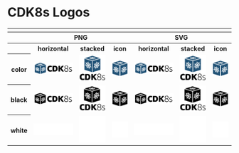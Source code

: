 # CDK8s Logos

<table>
    <tr>
    	<th colspan="7"></th>
    </tr>
    <tr>
        <th></th>
        <th colspan="3">PNG</th>
        <th colspan="3">SVG</th>
    </tr>
    <tr>
        <th></th>
        <th>horizontal</th>
        <th>stacked</th>
        <th>icon</th>
        <th>horizontal</th>
        <th>stacked</th>
        <th>icon</th>
    </tr>
    <tr>
        <th>color</th>
        <td><img src="/docs/assets/logos/horizontal/cdk8s.horizontal.color.png" width="200"></td>
        <td><img src="/docs/assets/logos/stacked/cdk8s.stacked.color.png" width="95"></td>
        <td><img src="/docs/assets/logos/icon/cdk8s.icon.color.png" width="75"></td>
        <td><img src="/docs/assets/logos/horizontal/cdk8s.horizontal.color.svg" width="200"></td>
        <td><img src="/docs/assets/logos/stacked/cdk8s.stacked.color.svg" width="95"></td>
        <td><img src="/docs/assets/logos/icon/cdk8s.icon.color.svg" width="75"></td>
    </tr>
    <tr>
        <th>black</th>
        <td><img src="/docs/assets/logos/horizontal/cdk8s.horizontal.black.png" width="200"></td>
        <td><img src="/docs/assets/logos/stacked/cdk8s.stacked.black.png" width="95"></td>
        <td><img src="/docs/assets/logos/icon/cdk8s.icon.black.png" width="75"></td>
        <td><img src="/docs/assets/logos/horizontal/cdk8s.horizontal.black.svg" width="200"></td>
        <td><img src="/docs/assets/logos/stacked/cdk8s.stacked.black.svg" width="95"></td>
        <td><img src="/docs/assets/logos/icon/cdk8s.icon.black.svg" width="75"></td>
    </tr>
    <tr>
        <th>white</th>
        <td><img src="/docs/assets/logos/horizontal/cdk8s.horizontal.white.png" width="200"></td>
        <td><img src="/docs/assets/logos/stacked/cdk8s.stacked.white.png" width="95"></td>
        <td><img src="/docs/assets/logos/icon/cdk8s.icon.white.png" width="75"></td>
        <td><img src="/docs/assets/logos/horizontal/cdk8s.horizontal.white.svg" width="200"></td>
        <td><img src="/docs/assets/logos/stacked/cdk8s.stacked.white.svg" width="95"></td>
        <td><img src="/docs/assets/logos/icon/cdk8s.icon.white.svg" width="75"></td>
    </tr>
</table>
